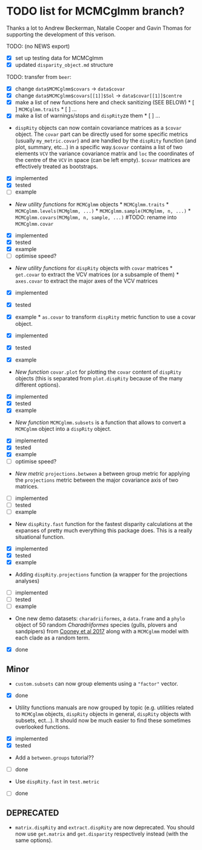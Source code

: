 # TODO list for MCMCglmm branch?

Thanks a lot to Andrew Beckerman, Natalie Cooper and Gavin Thomas for supporting the development of this verison.


TODO: (no NEWS export)
- [x] set up testing data for MCMCglmm
- [x] updated `disparity_object.md` structure

TODO: transfer from `beer`:
 - [x] change `data$MCMCglmm$covars` -> `data$covar`
 - [x] change `data$MCMCglmm$covars[[1]]$Sol` -> `data$covar[[1]]$centre`
 - [x] make a list of new functions here and check sanitizing (SEE BELOW)
       * [ ] `MCMCglmm.traits`
       * [ ] ...
 - [x] make a list of warnings/stops and `dispRity`ze them
       * [ ] ...

 * `dispRity` objects can now contain covariance matrices as a `$covar` object. The `covar` part can be directly used for some specific metrics (usually `my_metric.covar`) and are handled by the `dispRity` function (and plot, summary, etc...) in a specific way.`$covar` contains a list of two elements `VCV` the variance covariance matrix and `loc` the coordinates of the centre of the `VCV` in space (can be left empty). `$covar` matrices are effectively treated as bootstraps.
 - [x] implemented
 - [x] tested
 - [ ] example

<!--  * `make.dispRity` now has a `covar` argument.
 - [ ] implemented
 - [ ] tested
 - [ ] example

 * `custom.subsets` now has a `covar` argument.
 - [ ] implemented
 - [ ] tested
 - [ ] example -->

 * *New utility functions* for `MCMCglmm` objects
        * `MCMCglmm.traits`
        * `MCMCglmm.levels(MCMglmm, ...)`
        * `MCMCglmm.sample(MCMglmm, n, ...)`
        * `MCMCglmm.covars(MCMglmm, n, sample, ...)` #TODO: rename into `MCMCglmm.covar`
 - [x] implemented
 - [x] tested
 - [x] example
 - [ ] optimise speed?

 * *New utility functions* for `dispRity` objects with `covar` matrices
        * `get.covar` to extract the VCV matrices (or a subsample of them)
        * `axes.covar` to extract the major axes of the VCV matrices
 - [x] implemented
 - [x] tested
 - [x] example
        * `as.covar` to transform `dispRity` metric function to use a covar object.
 - [x] implemented
 - [x] tested
 - [x] example


 * *New function* `covar.plot` for plotting the `covar` content of `dispRity` objects (this is separated from `plot.dispRity` because of the many different options).
 - [x] implemented
 - [x] tested
 - [x] example

 * *New function* `MCMCglmm.subsets` is a function that allows to convert a `MCMCglmm` object into a `dispRity` object.
 - [x] implemented
 - [x] tested
 - [x] example
 - [ ] optimise speed?

 * *New metric* `projections.between` a between group metric for applying the `projections` metric between the major covariance axis of two matrices.
 - [ ] implemented
 - [ ] tested
 - [ ] example

 * New `dispRity.fast` function for the fastest disparity calculations at the expanses of pretty much everything this package does. This is a really situational function.
 - [x] implemented
 - [x] tested
 - [x] example

 * Adding `dispRity.projections` function (a wrapper for the projections analyses)
 - [ ] implemented
 - [ ] tested
 - [ ] example

 * One new demo datasets: `charadriiformes`, a `data.frame` and a `phylo` object of 50 random _Charadriiformes_ species (gulls, plovers and sandpipers) from [Cooney et al 2017](https://www.nature.com/articles/d41586-021-02480-z) along with a `MCMCglmm` model with each clade as a random term.
 - [x] done

## Minor

 * `custom.subsets` can now group elements using a `"factor"` vector.
 - [x] done

 * Utility functions manuals are now grouped by topic (e.g. utilities related to `MCMCglmm` objects, `dispRity` objects in general, `dispRity` objects with subsets, ect...). It should now be much easier to find these sometimes overlooked functions.
 - [x] implemented
 - [x] tested

 * Add a `between.groups` tutorial??
 - [ ] done

 * Use `dispRity.fast` in `test.metric`
 - [ ] done

## DEPRECATED
 
 * `matrix.dispRity` and `extract.dispRity` are now deprecated. You should now use `get.matrix` and `get.disparity` respectively instead (with the same options).